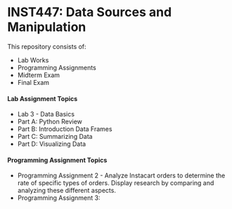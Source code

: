 # INST447: Data Sources and Manipulation

This repository consists of:

* Lab Works
* Programming Assignments
* Midterm Exam
* Final Exam

#### Lab Assignment Topics ####
* Lab 3 - Data Basics
 * Part A: Python Review
 * Part B: Introduction Data Frames
 * Part C: Summarizing Data
 * Part D: Visualizing Data

#### Programming Assignment Topics ####
* Programming Assignment 2 - Analyze Instacart orders to determine the rate of specific types of orders. Display research by comparing and analyzing these different aspects.
* Programming Assignment 3: 
